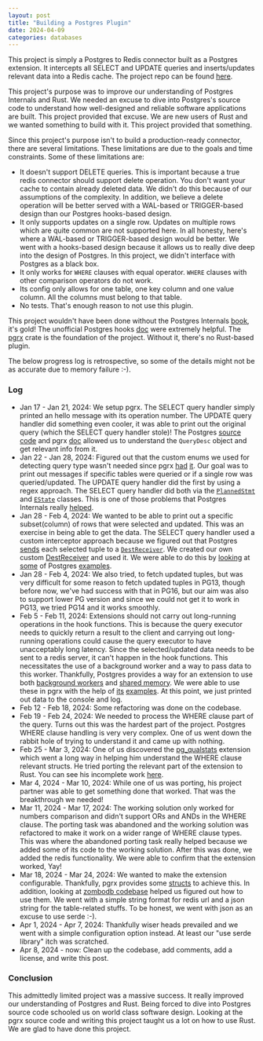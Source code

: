 ```yaml
---
layout: post
title: "Building a Postgres Plugin"
date: 2024-04-09
categories: databases
---
```


This project is simply a Postgres to Redis connector built as a Postgres extension. It intercepts all SELECT and UPDATE queries and inserts/updates relevant data into a Redis cache. The project repo can be found [here](https://github.com/systemEng-Learning/postgres-redis).

This project's purpose was to improve our understanding of Postgres Internals and Rust. We needed an excuse to dive into Postgres's source code to understand how well-designed and reliable software applications are built. This project provided that excuse. We are new users of Rust and we wanted something to build with it. This project provided that something. 

Since this project's purpose isn't to build a production-ready connector, there are several limitations. These limitations are due to the goals and time constraints. Some of these limitations are:
* It doesn't support DELETE queries. This is important because a true redis connector should support delete operation. You don't want your cache to contain already deleted data. We didn't do this because of our assumptions of the complexity. In addition, we believe a delete operation will be better served with a WAL-based or TRIGGER-based design than our Postgres hooks-based design. 
* It only supports updates on a single row. Updates on multiple rows which are quite common are not supported here. In all honesty, here's where a WAL-based or TRIGGER-based design would be better. We went with a hooks-based design because it allows us to really dive deep into the design of Postgres. In this project, we didn't interface with Postgres as a black box.
* It only works for `WHERE` clauses with equal operator. `WHERE` clauses with other comparison operators do not work.
* Its config only allows for one table, one key column and one value column. All the columns must belong to that table. 
* No tests. That's enough reason to not use this plugin.

This project wouldn't have been done without the Postgres Internals [book](http://www.interdb.jp/pg/index.html), it's gold! The unofficial Postgres hooks [doc](https://github.com/taminomara/psql-hooks/blob/master/Detailed.md) were extremely helpful. The [pgrx](https://github.com/pgcentralfoundation/pgrx) crate is the foundation of the project. Without it, there's no Rust-based plugin.

The below progress log is retrospective, so some of the details might not be as accurate due to memory failure :-).

### Log
* Jan 17 - Jan 21, 2024: We setup pgrx. The SELECT query handler simply printed an hello message with its operation number. The UPDATE query handler did something even cooler, it was able to print out the original query (which the SELECT query handler stole)! The Postgres [source code](https://github.com/postgres/postgres/blob/27074bce08e994daf6b8fe9a84877ac257210fdd/src/include/executor/execdesc.h#L33) and pgrx [doc](https://docs.rs/pgrx/latest/pgrx/pg_sys/struct.QueryDesc.html) allowed us to understand the `QueryDesc` object and get relevant info from it.
* Jan 22 - Jan 28, 2024: Figured out that the custom enums we used for detecting query type wasn't needed since pgrx [had](https://docs.rs/pgrx/latest/pgrx/pg_sys/constant.CmdType_CMD_SELECT.html) [it](https://docs.rs/pgrx/latest/pgrx/pg_sys/constant.CmdType_CMD_UPDATE.html). Our goal was to print out messages if specific tables were queried or if a single row was queried/updated. The UPDATE query handler did the first by using a regex approach. The SELECT query handler did both via the [`PlannedStmt`](https://github.com/postgres/postgres/blob/b1b13d2b524e64e3bf3538441366bdc8f6d3beda/src/include/nodes/plannodes.h#L46) and [`EState`](https://github.com/postgres/postgres/blob/b1b13d2b524e64e3bf3538441366bdc8f6d3beda/src/include/nodes/execnodes.h#L618) classes. This is one of those problems that Postgres Internals really [helped](https://www.interdb.jp/pg/pgsql03/01.html#314-planner-and-executor).
* Jan 28 - Feb 4, 2024: We wanted to be able to print out a specific subset(column) of rows that were selected and updated. This was an exercise in being able to get the data. The SELECT query handler used a custom interceptor approach because we figured out that Postgres [sends](https://github.com/postgres/postgres/blob/b1b13d2b524e64e3bf3538441366bdc8f6d3beda/src/backend/executor/execMain.c#L1677) each selected tuple to a [`DestReceiver`](https://github.com/postgres/postgres/blob/b1b13d2b524e64e3bf3538441366bdc8f6d3beda/src/include/tcop/dest.h#L113). We created our own custom [DestReceiver](https://github.com/systemEng-Learning/postgres-redis/blob/05ec5172157932635c1f773fd49d8b61dd13a948/src/select.rs#L19) and used it. We were able to do this by [looking](https://github.com/postgres/postgres/blob/b1b13d2b524e64e3bf3538441366bdc8f6d3beda/src/backend/tcop/dest.c#L75) at [some](https://github.com/postgres/postgres/blob/b1b13d2b524e64e3bf3538441366bdc8f6d3beda/src/backend/access/common/printsimple.c) of Postgres [examples](https://github.com/postgres/postgres/blob/b1b13d2b524e64e3bf3538441366bdc8f6d3beda/src/backend/access/common/printtup.c#L422).
* Jan 28 - Feb 4, 2024: We also tried, to fetch updated tuples, but was very difficult for some reason to fetch updated tuples in PG13, though before now, we've had success with that in PG16, but our aim was also to support lower PG version and since we could not get it to work in PG13, we tried PG14 and it works smoothly.
* Feb 5 - Feb 11, 2024: Extensions should not carry out long-running operations in the hook functions. This is because the query executor needs to quickly return a result to the client and carrying out long-running operations could cause the query executor to have unacceptably long latency. Since the selected/updated data needs to be sent to a redis server, it can't happen in the hook functions. This necessitates the use of a background worker and a way to pass data to this worker. Thankfully, Postgres provides a way for an extension to use both [background workers](https://www.postgresql.org/docs/current/bgworker.html) and [shared memory](https://pgpedia.info/s/shmem_request_hook.html). We were able to use these in pgrx with the help of [its](https://github.com/pgcentralfoundation/pgrx/tree/develop/pgrx-examples/bgworker) [examples](https://github.com/pgcentralfoundation/pgrx/tree/develop/pgrx-examples/shmem). At this point, we just printed out data to the console and log.
* Feb 12 - Feb 18, 2024: Some refactoring was done on the codebase.
* Feb 19 - Feb 24, 2024: We needed to process the WHERE clause part of the query. Turns out this was the hardest part of the project. Postgres WHERE clause handling is very very complex. One of us went down the rabbit hole of trying to understand it and came up with nothing.
* Feb 25 - Mar 3, 2024: One of us discovered the [pg_qualstats](https://github.com/powa-team/pg_qualstats) extension which went a long way in helping him understand the WHERE clause relevant structs. He tried porting the relevant part of the extension to Rust. You can see his incomplete work [here](https://github.com/systemEng-Learning/postgres-redis/blob/whereclause-expr/src/utils.rs).
* Mar 4, 2024 - Mar 10, 2024: While one of us was porting, his project partner was able to get something done that worked. That was the breakthrough we needed!
* Mar 11, 2024 - Mar 17, 2024: The working solution only worked for numbers comparison and didn't support ORs and ANDs in the WHERE clause. The porting task was abandoned and the working solution was refactored to make it work on a wider range of WHERE clause types. This was where the abandoned porting task really helped because we added some of its code to the working solution. After this was done, we added the redis functionality. We were able to confirm that the extension worked, Yay!
* Mar 18, 2024 - Mar 24, 2024: We wanted to make the extension configurable. Thankfully, pgrx provides some [structs](https://docs.rs/pgrx/latest/pgrx/guc/index.html) to achieve this. In addition, looking at [zombodb codebase](https://github.com/zombodb/zombodb/blob/1416c99a4885f1cfe5e7bd86b935e89e6d6ba431/src/gucs/mod.rs) helped us figured out how to use them. We went with a simple string format for redis url and a json string for the table-related stuffs. To be honest, we went with json as an excuse to use serde :-).
* Apr 1, 2024 - Apr 7, 2024: Thankfully wiser heads prevailed and we went with a simple configuration option instead. At least our "use serde library" itch was scratched.
* Apr 8, 2024 - now: Clean up the codebase, add comments, add a license, and write this post.

### Conclusion
This admittedly limited project was a massive success. It really improved our understanding of Postgres and Rust. Being forced to dive into Postgres source code schooled us on world class software design. Looking at the pgrx source code and writing this project taught us a lot on how to use Rust. We are glad to have done this project.
